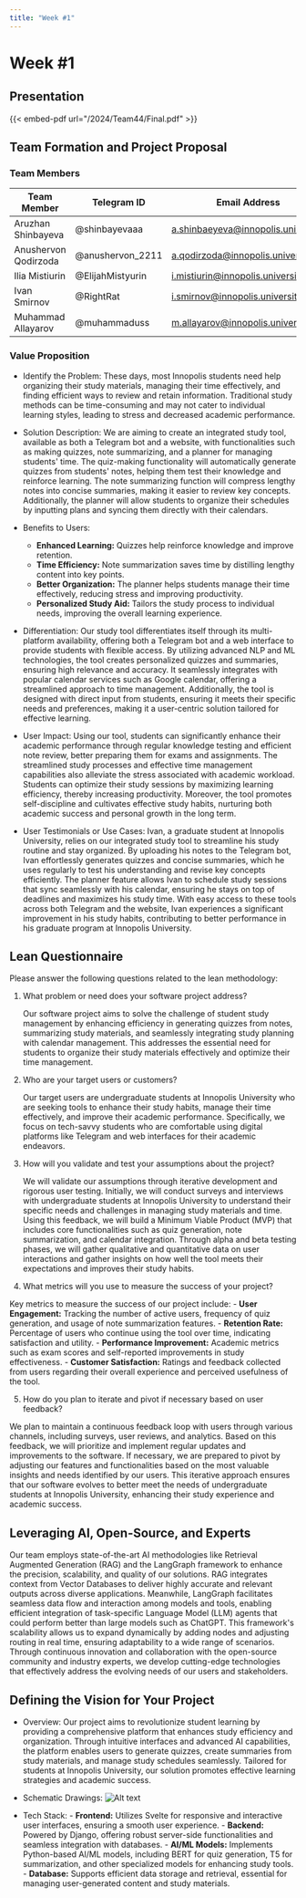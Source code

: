 ```yaml
---
title: "Week #1"
---
```


# Week #1


## Presentation

{{< embed-pdf url="/2024/Team44/Final.pdf" >}}


## **Team Formation and Project Proposal**

### **Team Members**

| Team Member              | Telegram ID   | Email Address   |
|--------------------------|---------------|-----------------|
|Aruzhan Shinbayeva    | @shinbayevaaa | a.shinbaeyeva@innopolis.university |
| Anushervon Qodirzoda  | @anushervon_2211 | a.qodirzoda@innopolis.university |
| Ilia Mistiurin| @ElijahMistyurin | i.mistiurin@innopolis.university |
|Ivan Smirnov          | @RightRat | i.smirnov@innopolis.university |
| Muhammad Allayarov | @muhammaduss | m.allayarov@innopolis.university |


### **Value Proposition**

- Identify the Problem:
   These days, most Innopolis students need help organizing their study materials, managing their time effectively, and finding efficient ways to review and retain information. Traditional study methods can be time-consuming and may not cater to individual learning styles, leading to stress and decreased academic performance.

- Solution Description:
  We are aiming to create an integrated study tool, available as both a Telegram bot and a website, with functionalities such as making quizzes, note summarizing, and a planner for managing students' time. The quiz-making functionality will automatically generate quizzes from students' notes, helping them test their knowledge and reinforce learning. The note summarizing function will compress lengthy notes into concise summaries, making it easier to review key concepts. Additionally, the planner will allow students to organize their schedules by inputting plans and syncing them directly with their calendars.

- Benefits to Users:
    - **Enhanced Learning:** Quizzes help reinforce knowledge and improve retention.
    -  **Time Efficiency:** Note summarization saves time by distilling lengthy content into key points.
    - **Better Organization:** The planner helps students manage their time effectively, reducing stress and improving productivity.
    - **Personalized Study Aid:** Tailors the study process to individual needs, improving the overall learning experience.

- Differentiation:
  Our study tool differentiates itself through its multi-platform availability, offering both a Telegram bot and a web interface to provide students with flexible access. By utilizing advanced NLP and ML technologies, the tool creates personalized quizzes and summaries, ensuring high relevance and accuracy. It seamlessly integrates with popular calendar services such as Google calendar, offering a streamlined approach to time management. Additionally, the tool is designed with direct input from students, ensuring it meets their specific needs and preferences, making it a user-centric solution tailored for effective learning.


- User Impact:
  Using our tool, students can significantly enhance their academic performance through regular knowledge testing and efficient note review, better preparing them for exams and assignments. The streamlined study processes and effective time management capabilities also alleviate the stress associated with academic workload. Students can optimize their study sessions by maximizing learning efficiency, thereby increasing productivity. Moreover, the tool promotes self-discipline and cultivates effective study habits, nurturing both academic success and personal growth in the long term.


- User Testimonials or Use Cases:
   Ivan, a graduate student at Innopolis University, relies on our integrated study tool to streamline his study routine and stay organized. By uploading his notes to the Telegram bot, Ivan effortlessly generates quizzes and concise summaries, which he uses regularly to test his understanding and revise key concepts efficiently. The planner feature allows Ivan to schedule study sessions that sync seamlessly with his calendar, ensuring he stays on top of deadlines and maximizes his study time. With easy access to these tools across both Telegram and the website, Ivan experiences a significant improvement in his study habits, contributing to better performance in his graduate program at Innopolis University.




## **Lean Questionnaire**

Please answer the following questions related to the lean methodology:

1. What problem or need does your software project address? 
   
   Our software project aims to solve the challenge of student study management by enhancing efficiency in generating quizzes from notes, summarizing study materials, and seamlessly integrating study planning with calendar management. This addresses the essential need for students to organize their study materials effectively and optimize their time management.


2. Who are your target users or customers?

   Our target users are undergraduate students at Innopolis University who are seeking tools to enhance their study habits, manage their time effectively, and improve their academic performance. Specifically, we focus on tech-savvy students who are comfortable using digital platforms like Telegram and web interfaces for their academic endeavors.


3. How will you validate and test your assumptions about the project?

   We will validate our assumptions through iterative development and rigorous user testing. Initially, we will conduct surveys and interviews with undergraduate students at Innopolis University to understand their specific needs and challenges in managing study materials and time. Using this feedback, we will build a Minimum Viable Product (MVP) that includes core functionalities such as quiz generation, note summarization, and calendar integration. Through alpha and beta testing phases, we will gather qualitative and quantitative data on user interactions and gather insights on how well the tool meets their expectations and improves their study habits. 

  

4. What metrics will you use to measure the success of your project?

  Key metrics to measure the success of our project include:
     - **User Engagement:** Tracking the number of active users, frequency of quiz generation, and usage of note summarization features.
     - **Retention Rate:** Percentage of users who continue using the tool over time, indicating satisfaction and utility.
     - **Performance Improvement:** Academic metrics such as exam scores and self-reported improvements in study effectiveness.
     - **Customer Satisfaction:** Ratings and feedback collected from users regarding their overall experience and perceived usefulness of the tool.


5. How do you plan to iterate and pivot if necessary based on user feedback?

  We plan to maintain a continuous feedback loop with users through various channels, including surveys, user reviews, and analytics. Based on this feedback, we will prioritize and implement regular updates and improvements to the software. If necessary, we are prepared to pivot by adjusting our features and functionalities based on the most valuable insights and needs identified by our users. This iterative approach ensures that our software evolves to better meet the needs of undergraduate students at Innopolis University, enhancing their study experience and academic success.


## **Leveraging AI, Open-Source, and Experts**

Our team employs state-of-the-art AI methodologies like Retrieval Augmented Generation (RAG) and the LangGraph framework to enhance the precision, scalability, and quality of our solutions. RAG integrates context from Vector Databases to deliver highly accurate and relevant outputs across diverse applications. Meanwhile, LangGraph facilitates seamless data flow and interaction among models and tools, enabling efficient integration of task-specific Language Model (LLM) agents that could perform better than large models such as ChatGPT. This framework's scalability allows us to expand dynamically by adding nodes and adjusting routing in real time, ensuring adaptability to a wide range of scenarios. Through continuous innovation and collaboration with the open-source community and industry experts, we develop cutting-edge technologies that effectively address the evolving needs of our users and stakeholders.


## **Defining the Vision for Your Project**

- Overview: 
   Our project aims to revolutionize student learning by providing a comprehensive platform that enhances study efficiency and organization. Through intuitive interfaces and advanced AI capabilities, the platform enables users to generate quizzes, create summaries from study materials, and manage study schedules seamlessly. Tailored for students at Innopolis University, our solution promotes effective learning strategies and academic success.


- Schematic Drawings: 
   ![Alt text](/2024/Team44/week1_1.jpg)
- Tech Stack: 
      - **Frontend:** Utilizes Svelte for responsive and interactive user interfaces, ensuring a smooth user experience.
      - **Backend:** Powered by Django, offering robust server-side functionalities and seamless integration with databases.
      - **AI/ML Models:** Implements Python-based AI/ML models, including BERT for quiz generation, T5 for summarization, and other specialized models for enhancing study tools.
      - **Database:** Supports efficient data storage and retrieval, essential for managing user-generated content and study materials.